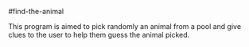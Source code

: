 #find-the-animal

This program is aimed to pick randomly an animal from a pool and give clues to the user to help them guess the animal picked.
